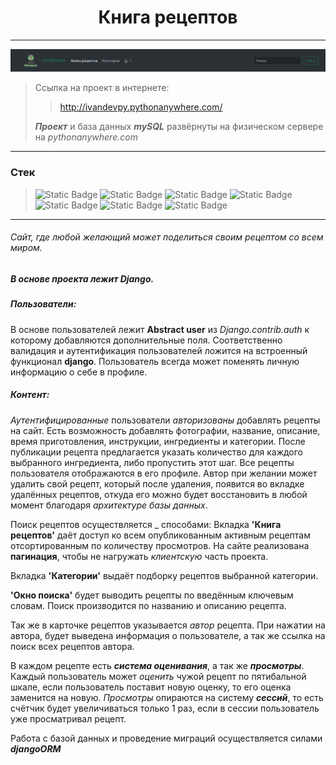 <h1 align='center'>Книга рецептов</h1>

___

<img src="recipebook.png">

>Ссылка на проект в интернете:
> > http://ivandevpy.pythonanywhere.com/
> 
> ___Проект___ и база данных ___mySQL___ развёрнуты на физическом сервере на *pythonanywhere.com*

___

### Стек

>![Static Badge](https://img.shields.io/badge/build-v3.10-brightgreen?style=flat-square&logo=python&label=python&labelColor=yellow&color=aqua)
>![Static Badge](https://img.shields.io/badge/build-v5.2-brightgreen?style=flat-square&logo=Django&label=Django&color=aqua)
>![Static Badge](https://img.shields.io/badge/mySQL-brightgreen?style=flat-square&logo=mysql&labelColor=black&color=black)
>![Static Badge](https://img.shields.io/badge/build-v5.0-brightgreen?style=flat-square&logo=Bootstrap&logoColor=white&label=Bootstrap&labelColor=darkviolet&color=aqua)
>![Static Badge](https://img.shields.io/badge/HTML%205-brightgreen?style=flat-square&logo=html5&labelColor=blue&color=blue)
>![Static Badge](https://img.shields.io/badge/CSS%203-brightgreen?style=flat-square&logo=css3&logoColor=blue&labelColor=red&color=red)
>![Static Badge](https://img.shields.io/badge/pythonanywhere-brightgreen?style=flat-square&logo=pythonanywhere&labelColor=black&color=blue)

___

###### Сайт, где любой желающий может поделиться своим рецептом со всем миром.

##### В основе проекта лежит ___Django___.

##### Пользователи:
В основе пользователей лежит **Abstract user** из *Django.contrib.auth* к которому добавляются дополнительные поля.
Соответственно валидация и аутентификация пользователей ложится на встроенный функционал **django**. Пользователь всегда
может поменять личную информацию о себе в профиле.

##### Контент:
_Аутентифицированные_ пользователи _авторизованы_ добавлять рецепты на сайт. Есть возможность добавлять фотографии, 
название, описание, время приготовления, инструкции, ингредиенты и категории. После публикации рецепта предлагается указать 
количество для каждого выбранного ингредиента, либо пропустить этот шаг. Все рецепты пользователя отображаются в его
профиле. Автор при желании может удалить свой рецепт, который после удаления, появится во вкладке удалённых рецептов,
откуда его можно будет восстановить в любой момент благодаря _архитектуре базы данных_.

Поиск рецептов осуществляется _ способами:
Вкладка **'Книга рецептов'** даёт доступ ко всем опубликованным активным рецептам отсортированным по количеству
просмотров. На сайте реализована **пагинация**, чтобы не нагружать _клиентскую_ часть проекта.

Вкладка **'Категории'** выдаёт подборку рецептов выбранной категории.

**'Окно поиска'** будет выводить рецепты по введённым ключевым словам. Поиск производится по названию и описанию рецепта.

Так же в карточке рецептов указывается _автор_ рецепта. При нажатии на автора, будет выведена информация о пользователе,
а так же ссылка на поиск всех рецептов автора.

В каждом рецепте есть ___система оценивания___, а так же ___просмотры___. Каждый пользователь может _оценить_ чужой рецепт
по пятибальной шкале, если пользователь поставит новую оценку, то его оценка заменится на новую. _Просмотры_ опираются
на систему ___сессий___, то есть счётчик будет увеличиваться только 1 раз, если в сессии пользователь уже просматривал
рецепт.

Работа с базой данных и проведение миграций осуществляется силами ___djangoORM___